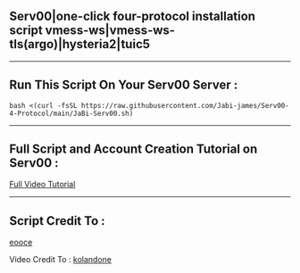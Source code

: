## Serv00|one-click four-protocol installation script vmess-ws|vmess-ws-tls(argo)|hysteria2|tuic5

---

## Run This Script On Your Serv00 Server :
```
bash <(curl -fsSL https://raw.githubusercontent.com/Jabi-james/Serv00-4-Protocol/main/JaBi-Serv00.sh)
```
---
## Full Script and Account Creation Tutorial on Serv00 :
[Full Video Tutorial ](https://www.youtube.com/watch?v=myN8g-wZZBQ) 

---
## Script Credit To :
[eooce](https://github.com/eooce) 

Video Credit To :
[kolandone](https://www.youtube.com/@kolandone/videos)
